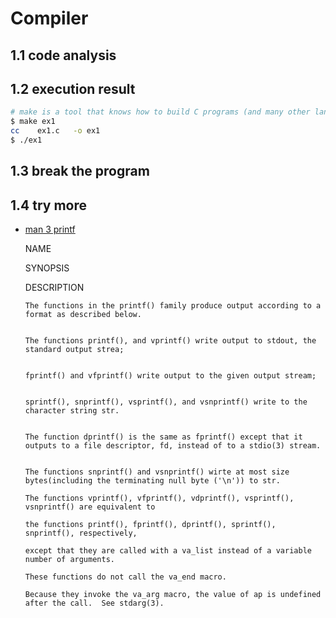 # Compiler

## 1.1 code analysis

## 1.2 execution result

```bash
# make is a tool that knows how to build C programs (and many other languages).
$ make ex1
cc    ex1.c   -o ex1
$ ./ex1
```

## 1.3 break the program

## 1.4 try more

* [man 3 printf](https://man7.org/linux/man-pages/man3/printf.3.html)
  
  NAME


  SYNOPSIS


  DESCRIPTION
      
      The functions in the printf() family produce output according to a format as described below.


      The functions printf(), and vprintf() write output to stdout, the standard output strea;


      fprintf() and vfprintf() write output to the given output stream;


      sprintf(), snprintf(), vsprintf(), and vsnprintf() write to the character string str.


      The function dprintf() is the same as fprintf() except that it outputs to a file descriptor, fd, instead of to a stdio(3) stream.


      The functions snprintf() and vsnprintf() wirte at most size bytes(including the terminating null byte ('\n')) to str.

      The functions vprintf(), vfprintf(), vdprintf(), vsprintf(), vsnprintf() are equivalent to

      the functions printf(), fprintf(), dprintf(), sprintf(), snprintf(), respectively,

      except that they are called with a va_list instead of a variable number of arguments.

      These functions do not call the va_end macro.

      Because they invoke the va_arg macro, the value of ap is undefined after the call.  See stdarg(3).



